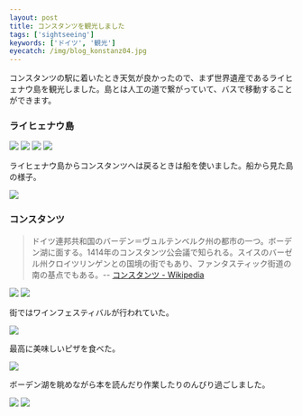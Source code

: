 ```yaml
---
layout: post
title: コンスタンツを観光しました
tags: ['sightseeing']
keywords: ['ドイツ', '観光']
eyecatch: /img/blog_konstanz04.jpg
---
```


コンスタンツの駅に着いたとき天気が良かったので、まず世界遺産であるライヒェナウ島を観光しました。島とは人工の道で繋がっていて、バスで移動することができます。

### ライヒェナウ島

<img src="/img/blog_konstanz01.jpg" class="image-on-frame image-fade">

<img src="/img/blog_konstanz02.jpg" class="image-on-frame image-fade">

<img src="/img/blog_konstanz03.jpg" class="image-on-frame image-fade">

<img src="/img/blog_konstanz04.jpg" class="image-on-frame image-fade">

ライヒェナウ島からコンスタンツへは戻るときは船を使いました。船から見た島の様子。

<img src="/img/blog_konstanz05.jpg" class="image-on-frame image-fade">

### コンスタンツ

> ドイツ連邦共和国のバーデン＝ヴュルテンベルク州の都市の一つ。ボーデン湖に面する。1414年のコンスタンツ公会議で知られる。スイスのバーゼル州クロイツリンゲンとの国境の街でもあり、ファンタスティック街道の南の基点でもある。-- [コンスタンツ - Wikipedia](https://ja.wikipedia.org/wiki/%E3%82%B3%E3%83%B3%E3%82%B9%E3%82%BF%E3%83%B3%E3%83%84)

<img src="/img/blog_konstanz06.jpg" class="image-on-frame image-fade">

<img src="/img/blog_konstanz07.jpg" class="image-on-frame image-fade">

街ではワインフェスティバルが行われていた。

<img src="/img/blog_konstanz08.jpg" class="image-on-frame image-fade">

最高に美味しいピザを食べた。

<img src="/img/blog_konstanz09.jpg" class="image-on-frame image-fade">

ボーデン湖を眺めながら本を読んだり作業したりのんびり過ごしました。

<img src="/img/blog_konstanz10.jpg" class="image-on-frame image-fade">

<img src="/img/blog_konstanz11.jpg" class="image-on-frame image-fade">